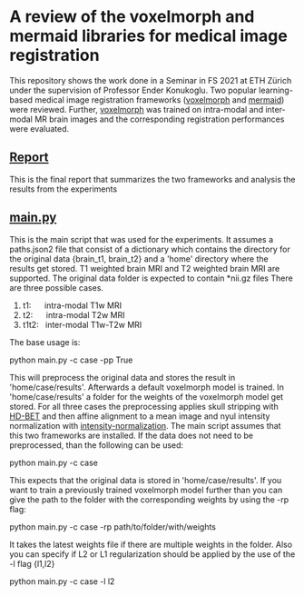 # A review of the voxelmorph and mermaid libraries for medical image registration

This repository shows the work done in a Seminar in FS 2021 at ETH Zürich under the supervision of Professor Ender Konukoglu.
Two popular learning-based medical image registration frameworks ([voxelmorph](https://github.com/voxelmorph/voxelmorph)
and [mermaid](https://github.com/uncbiag/registration)) were reviewed. Further, [voxelmorph](https://github.com/voxelmorph/voxelmorph)
was trained on intra-modal and inter-modal MR brain images and the corresponding registration performances were evaluated.

## [Report](report.pdf)

This is the final report that summarizes the two frameworks and analysis the results from the experiments

## [main.py](main.py)

This is the main script that was used for the experiments. It assumes a paths.json2 file that consist of a dictionary
which contains the directory for the original data {brain_t1, brain_t2} and a 'home' directory where the results get stored. 
T1 weighted brain MRI and T2 weighted brain MRI are supported. The original data folder is expected to contain *nii.gz files
There are three possible cases.

1. t1: &nbsp;&nbsp;&nbsp;&nbsp;  intra-modal T1w MRI
2. t2:  &nbsp;&nbsp;&nbsp;&nbsp; intra-modal T2w MRI
3. t1t2: &nbsp; inter-modal T1w-T2w MRI

The base usage is:

python main.py -c case -pp True

This will preprocess the original data and stores the result in 'home/case/results'. Afterwards a default voxelmorph model is
trained. In 'home/case/results' a folder for the weights of the voxelmorph model get stored. For all three cases the preprocessing applies
skull stripping with [HD-BET](https://github.com/MIC-DKFZ/HD-BET) and then affine alignment to a mean image and nyul intensity
normalization with [intensity-normalization](https://github.com/jcreinhold/intensity-normalization). The main script
assumes that this two frameworks are installed. If the data does not need to be preprocessed,
than the following can be used:

python main.py -c case 

This expects that the original data is stored in 'home/case/results'. If you want to train a previously trained
voxelmorph model further than you can give the path to the folder with the corresponding weights by using the -rp flag:

python main.py -c case -rp path/to/folder/with/weights

It takes the latest weights file if there are multiple weights in the folder. Also you can specify if L2 or L1 regularization
should be applied by the use of the -l flag {l1,l2}

python main.py -c case -l l2

